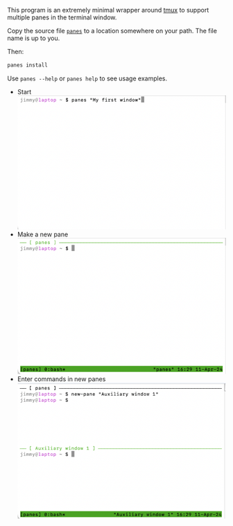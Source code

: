 This program is an extremely minimal wrapper around [tmux](https://github.com/tmux/tmux/wiki) to support multiple panes in the terminal window.

Copy the source file [`panes`](https://github.com/jimmymathews/panes/blob/main/panes) to a location somewhere on your path. The file name is up to you.

Then:
```sh
panes install
```

Use `panes --help` or `panes help` to see usage examples.

- Start
  ![i1](screencap1.png)
-  Make a new pane
  ![i2](screencap2.png)
- Enter commands in new panes
  ![i3](screencap3.png)

